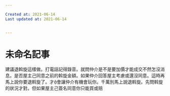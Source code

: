 ```yaml
---

Created at: 2021-06-14
Last updated at: 2021-06-14


---
```


# 未命名記事


建議退斡旋這樣做。打電話記得錄音。就問仲介是不是要加價才能成交不然怎沒消息。是否屋主己同意之前的斡旋金額。如果仲介回答屋主考慮或還沒同意。這時再馬上說你要退斡旋了。才會讓仲介有機會玩你。千萬別馬上說退斡旋。先問斡旋的狀況才對。但如果屋主己簽名同意你只能買或赔

